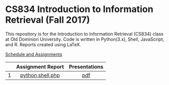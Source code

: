 # CS834 Introduction to Information Retrieval (Fall 2017)

This repository is for the Introduction to Information Retrieval (CS834) class at Old Dominion University. Code is written in Python(3.x), Shell, JavaScript, and R. Reports created using LaTeX.

[Schedule and Assignments](https://github.com/phonedude/cs834-f17/blob/master/index.md)

||Assignment Report|Presentations|
|:--------:|:--------:|:---:|
|1| [python,shell,php](./assignments/A1/src)|[pdf](./assignments/A1/docs/assignment1.pdf)|
